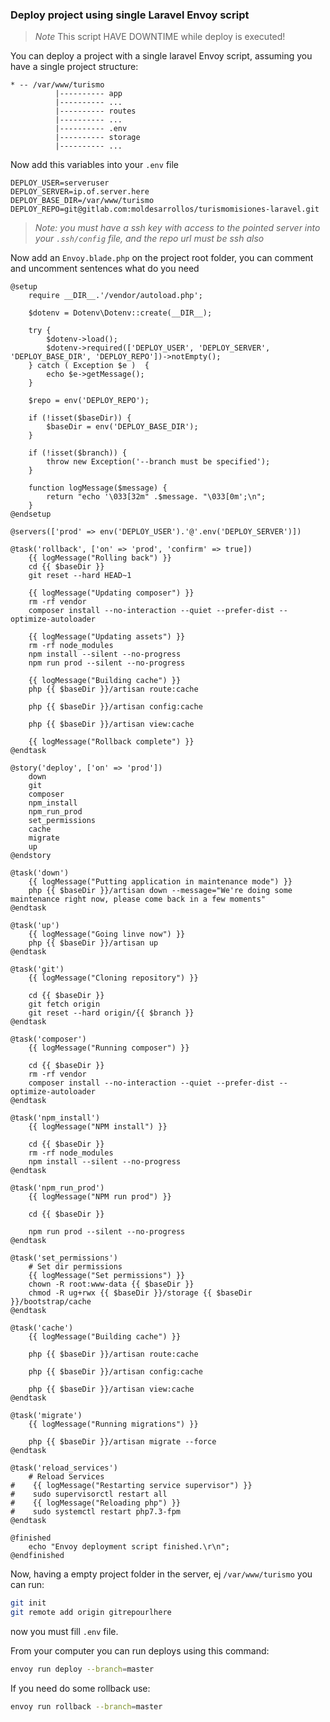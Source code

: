### Deploy project using single Laravel Envoy script
> *Note*  This script HAVE DOWNTIME while deploy is executed!

You can deploy a project with a single laravel Envoy script, assuming you have a single project structure:
```
* -- /var/www/turismo
          |---------- app
          |---------- ...
          |---------- routes
          |---------- ...
          |---------- .env
          |---------- storage
          |---------- ...
```

Now add this variables into your `.env` file
```dotenv
DEPLOY_USER=serveruser
DEPLOY_SERVER=ip.of.server.here
DEPLOY_BASE_DIR=/var/www/turismo
DEPLOY_REPO=git@gitlab.com:moldesarrollos/turismomisiones-laravel.git
```

> *Note: you must have a ssh key with access to the pointed server into your `.ssh/config` file, and the repo url must be ssh also*

Now add an `Envoy.blade.php` on the project root folder, you can comment and uncomment sentences what do you need
```blade
@setup
    require __DIR__.'/vendor/autoload.php';

    $dotenv = Dotenv\Dotenv::create(__DIR__);

    try {
        $dotenv->load();
        $dotenv->required(['DEPLOY_USER', 'DEPLOY_SERVER', 'DEPLOY_BASE_DIR', 'DEPLOY_REPO'])->notEmpty();
    } catch ( Exception $e )  {
        echo $e->getMessage();
    }

    $repo = env('DEPLOY_REPO');

    if (!isset($baseDir)) {
        $baseDir = env('DEPLOY_BASE_DIR');
    }

    if (!isset($branch)) {
        throw new Exception('--branch must be specified');
    }

    function logMessage($message) {
        return "echo '\033[32m" .$message. "\033[0m';\n";
    }
@endsetup

@servers(['prod' => env('DEPLOY_USER').'@'.env('DEPLOY_SERVER')])

@task('rollback', ['on' => 'prod', 'confirm' => true])
    {{ logMessage("Rolling back") }}
    cd {{ $baseDir }}
    git reset --hard HEAD~1

    {{ logMessage("Updating composer") }}
    rm -rf vendor
    composer install --no-interaction --quiet --prefer-dist --optimize-autoloader

    {{ logMessage("Updating assets") }}
    rm -rf node_modules
    npm install --silent --no-progress
    npm run prod --silent --no-progress

    {{ logMessage("Building cache") }}
    php {{ $baseDir }}/artisan route:cache

    php {{ $baseDir }}/artisan config:cache

    php {{ $baseDir }}/artisan view:cache

    {{ logMessage("Rollback complete") }}
@endtask

@story('deploy', ['on' => 'prod'])
    down
    git
    composer
    npm_install
    npm_run_prod
    set_permissions
    cache
    migrate
    up
@endstory

@task('down')
    {{ logMessage("Putting application in maintenance mode") }}
    php {{ $baseDir }}/artisan down --message="We're doing some maintenance right now, please come back in a few moments"
@endtask

@task('up')
    {{ logMessage("Going linve now") }}
    php {{ $baseDir }}/artisan up
@endtask

@task('git')
    {{ logMessage("Cloning repository") }}

    cd {{ $baseDir }}
    git fetch origin
    git reset --hard origin/{{ $branch }}
@endtask

@task('composer')
    {{ logMessage("Running composer") }}

    cd {{ $baseDir }}
    rm -rf vendor
    composer install --no-interaction --quiet --prefer-dist --optimize-autoloader
@endtask

@task('npm_install')
    {{ logMessage("NPM install") }}

    cd {{ $baseDir }}
    rm -rf node_modules
    npm install --silent --no-progress
@endtask

@task('npm_run_prod')
    {{ logMessage("NPM run prod") }}

    cd {{ $baseDir }}

    npm run prod --silent --no-progress
@endtask

@task('set_permissions')
    # Set dir permissions
    {{ logMessage("Set permissions") }}
    chown -R root:www-data {{ $baseDir }}
    chmod -R ug+rwx {{ $baseDir }}/storage {{ $baseDir }}/bootstrap/cache
@endtask

@task('cache')
    {{ logMessage("Building cache") }}

    php {{ $baseDir }}/artisan route:cache

    php {{ $baseDir }}/artisan config:cache

    php {{ $baseDir }}/artisan view:cache
@endtask

@task('migrate')
    {{ logMessage("Running migrations") }}

    php {{ $baseDir }}/artisan migrate --force
@endtask

@task('reload_services')
    # Reload Services
#    {{ logMessage("Restarting service supervisor") }}
#    sudo supervisorctl restart all
#    {{ logMessage("Reloading php") }}
#    sudo systemctl restart php7.3-fpm
@endtask

@finished
    echo "Envoy deployment script finished.\r\n";
@endfinished
```

Now, having a empty project folder in the server, ej `/var/www/turismo` you can run:
```bash
git init
git remote add origin gitrepourlhere
```

now you must fill `.env` file.

From your computer you can run deploys using this command:
```bash
envoy run deploy --branch=master
```

If you need do some rollback use:
```bash
envoy run rollback --branch=master
```